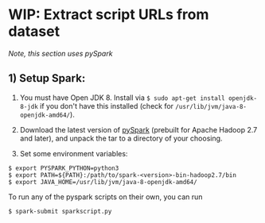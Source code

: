 # WIP: Extract script URLs from dataset
_Note, this section uses pySpark_

## 1) Setup Spark:

1) You must have Open JDK 8. Install via `$ sudo apt-get install openjdk-8-jdk` if you don't have this installed (check for `/usr/lib/jvm/java-8-openjdk-amd64/`).

2) Download the latest version of [pySpark](https://spark.apache.org/downloads.html) (prebuilt for Apache Hadoop 2.7 and later), and unpack the tar to a directory of your choosing.

3) Set some environment variables:
```
$ export PYSPARK_PYTHON=python3
$ export PATH=${PATH}:/path/to/spark-<version>-bin-hadoop2.7/bin
$ export JAVA_HOME=/usr/lib/jvm/java-8-openjdk-amd64/ 
```

To run any of the pyspark scripts on their own, you can run
```
$ spark-submit sparkscript.py
```
